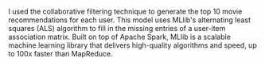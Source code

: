 I used the collaborative filtering technique to generate the top 10 movie recommendations for each user. 
This model uses MLlib's alternating least squares (ALS) algorithm to fill in the missing entries of a user-item association matrix.
Built on top of Apache Spark, MLlib is a scalable machine learning library that delivers high-quality algorithms and speed, up to 100x faster than MapReduce. 
